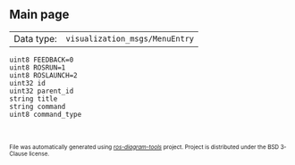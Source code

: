 <!--
File was automatically generated using 'ros-diagram-tools' project.
Project is distributed under the BSD 3-Clause license.
-->

## Main page

|     |     |
| --- | --- |
| Data type: | `visualization_msgs/MenuEntry` |

```
uint8 FEEDBACK=0
uint8 ROSRUN=1
uint8 ROSLAUNCH=2
uint32 id
uint32 parent_id
string title
string command
uint8 command_type


```


</br>
<font size="1">
File was automatically generated using <a href="https://github.com/anetczuk/ros-diagram-tools"><i>ros-diagram-tools</i></a> project.
Project is distributed under the BSD 3-Clause license.
</font>
